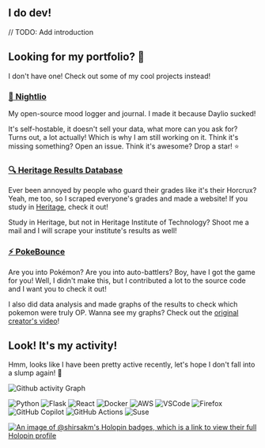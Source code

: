 <!--
![Github banner](https://github.com/shirsakm/shirsakm/assets/90378831/11814b19-d673-4f7e-a1f0-226e22ae05c3)
-->

## I do dev!
// TODO: Add introduction 

## Looking for my portfolio? 👀
I don't have one! Check out some of my cool projects instead!

### [🌙 Nightlio](https://github.com/shirsakm/nightlio/)
My open-source mood logger and journal. I made it because Daylio sucked!

It's self-hostable, it doesn't sell your data, what more can you ask for? Turns out, a lot actually! Which is why I am still working on it. Think it's missing something? Open an issue. Think it's awesome? Drop a star! ⭐

### [🔍 Heritage Results Database](https://shirsak.ftp.sh)
Ever been annoyed by people who guard their grades like it's their Horcrux? Yeah, me too, so I scraped everyone's grades and made a website! If you study in [Heritage](https://heritageit.edu/), check it out!

Study in Heritage, but not in Heritage Institute of Technology? Shoot me a mail and I will scrape your institute's results as well!

### [⚡ PokeBounce](https://github.com/shirsakm/PokeBounce)
Are you into Pokémon? Are you into auto-battlers? Boy, have I got the game for you! Well, I didn't make this, but I contributed a lot to the source code and I want you to check it out!

I also did data analysis and made graphs of the results to check which pokemon were truly OP. Wanna see my graphs? Check out the [original creator's video](https://www.youtube.com/watch?v=C8eWTT5-3i4)!


## Look! It's my activity!
Hmm, looks like I have been pretty active recently, let's hope I don't fall into a slump again! 🤞

![Github activity Graph](https://github-readme-activity-graph.vercel.app/graph?username=shirsakm&theme=github-compact)

![Python](https://img.shields.io/badge/Python-FFD43B?style=for-the-badge&logo=python&logoColor=blue)
![Flask](https://img.shields.io/badge/flask-%23000.svg?style=for-the-badge&logo=flask&logoColor=white)
![React](https://img.shields.io/badge/react-%2320232a.svg?style=for-the-badge&logo=react&logoColor=%2361DAFB)
![Docker](https://img.shields.io/badge/docker-%230db7ed.svg?style=for-the-badge&logo=docker&logoColor=white)
![AWS](https://img.shields.io/badge/AWS-%23FF9900.svg?style=for-the-badge&logo=amazon-aws&logoColor=white)
![VSCode](https://img.shields.io/badge/VSCode-0078D4?style=for-the-badge&logo=visual%20studio%20code&logoColor=white)
![Firefox](https://img.shields.io/badge/Firefox-FF7139?style=for-the-badge&logo=Firefox-Browser&logoColor=white)
![GitHub Copilot](https://img.shields.io/badge/github_copilot-8957E5?style=for-the-badge&logo=github-copilot&logoColor=white)
![GitHub Actions](https://img.shields.io/badge/github%20actions-%232671E5.svg?style=for-the-badge&logo=githubactions&logoColor=white)
![Suse](https://img.shields.io/badge/SUSE-0C322C?style=for-the-badge&logo=SUSE&logoColor=white)

[![An image of @shirsakm's Holopin badges, which is a link to view their full Holopin profile](https://holopin.me/shirsakm)](https://holopin.io/@shirsakm)


<!--
TO-D0:
- write about myself
- fix the top langs card and stats card being different heights somehow
- write about my past projects
-->
